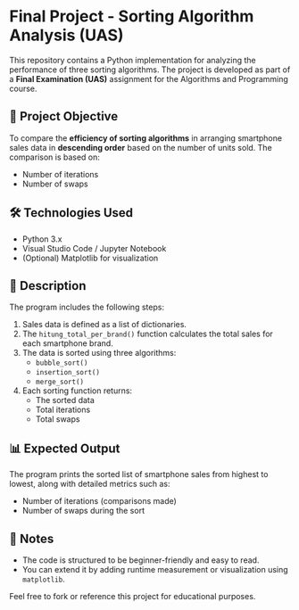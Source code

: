 # Final Project - Sorting Algorithm Analysis (UAS)

This repository contains a Python implementation for analyzing the performance of three sorting algorithms. The project is developed as part of a **Final Examination (UAS)** assignment for the Algorithms and Programming course.

## 🎯 Project Objective

To compare the **efficiency of sorting algorithms** in arranging smartphone sales data in **descending order** based on the number of units sold. The comparison is based on:

- Number of iterations
- Number of swaps

## 🛠️ Technologies Used

- Python 3.x
- Visual Studio Code / Jupyter Notebook
- (Optional) Matplotlib for visualization

## 📄 Description

The program includes the following steps:

1. Sales data is defined as a list of dictionaries.
2. The `hitung_total_per_brand()` function calculates the total sales for each smartphone brand.
3. The data is sorted using three algorithms:
   - `bubble_sort()`
   - `insertion_sort()`
   - `merge_sort()`
4. Each sorting function returns:
   - The sorted data
   - Total iterations
   - Total swaps

## 📊 Expected Output

The program prints the sorted list of smartphone sales from highest to lowest, along with detailed metrics such as:

- Number of iterations (comparisons made)
- Number of swaps during the sort

## 🔎 Notes

- The code is structured to be beginner-friendly and easy to read.
- You can extend it by adding runtime measurement or visualization using `matplotlib`.

Feel free to fork or reference this project for educational purposes.

